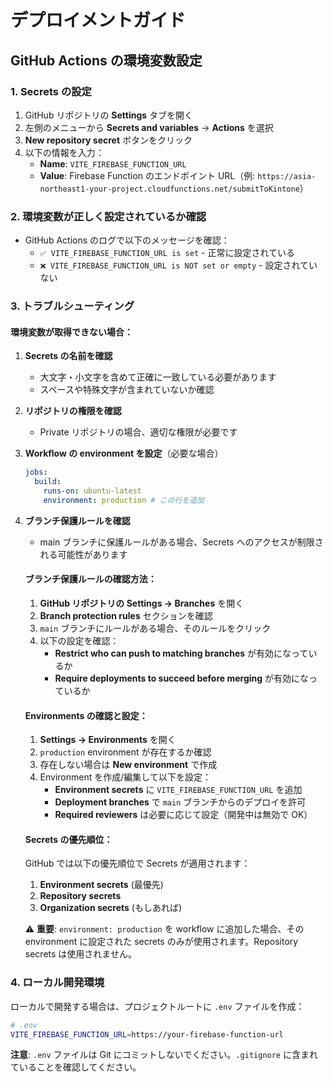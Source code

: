 # デプロイメントガイド

## GitHub Actions の環境変数設定

### 1. Secrets の設定

1. GitHub リポジトリの **Settings** タブを開く
2. 左側のメニューから **Secrets and variables** → **Actions** を選択
3. **New repository secret** ボタンをクリック
4. 以下の情報を入力：
   - **Name**: `VITE_FIREBASE_FUNCTION_URL`
   - **Value**: Firebase Function のエンドポイント URL（例: `https://asia-northeast1-your-project.cloudfunctions.net/submitToKintone`）

### 2. 環境変数が正しく設定されているか確認

- GitHub Actions のログで以下のメッセージを確認：
  - `✅ VITE_FIREBASE_FUNCTION_URL is set` - 正常に設定されている
  - `❌ VITE_FIREBASE_FUNCTION_URL is NOT set or empty` - 設定されていない

### 3. トラブルシューティング

#### 環境変数が取得できない場合：

1. **Secrets の名前を確認**

   - 大文字・小文字を含めて正確に一致している必要があります
   - スペースや特殊文字が含まれていないか確認

2. **リポジトリの権限を確認**

   - Private リポジトリの場合、適切な権限が必要です

3. **Workflow の environment を設定**（必要な場合）

   ```yaml
   jobs:
     build:
       runs-on: ubuntu-latest
       environment: production # この行を追加
   ```

4. **ブランチ保護ルールを確認**

   - main ブランチに保護ルールがある場合、Secrets へのアクセスが制限される可能性があります

   #### ブランチ保護ルールの確認方法：

   1. **GitHub リポジトリの Settings → Branches** を開く
   2. **Branch protection rules** セクションを確認
   3. `main` ブランチにルールがある場合、そのルールをクリック
   4. 以下の設定を確認：
      - **Restrict who can push to matching branches** が有効になっているか
      - **Require deployments to succeed before merging** が有効になっているか

   #### Environments の確認と設定：

   1. **Settings → Environments** を開く
   2. `production` environment が存在するか確認
   3. 存在しない場合は **New environment** で作成
   4. Environment を作成/編集して以下を設定：
      - **Environment secrets** に `VITE_FIREBASE_FUNCTION_URL` を追加
      - **Deployment branches** で `main` ブランチからのデプロイを許可
      - **Required reviewers** は必要に応じて設定（開発中は無効で OK）

   #### Secrets の優先順位：

   GitHub では以下の優先順位で Secrets が適用されます：

   1. **Environment secrets** (最優先)
   2. **Repository secrets**
   3. **Organization secrets** (もしあれば)

   ⚠️ **重要**: `environment: production` を workflow に追加した場合、その environment に設定された secrets のみが使用されます。Repository secrets は使用されません。

### 4. ローカル開発環境

ローカルで開発する場合は、プロジェクトルートに `.env` ファイルを作成：

```bash
# .env
VITE_FIREBASE_FUNCTION_URL=https://your-firebase-function-url
```

**注意**: `.env` ファイルは Git にコミットしないでください。`.gitignore` に含まれていることを確認してください。
